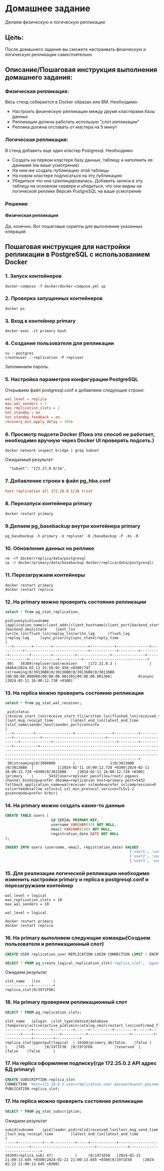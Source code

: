 # Домашнее задание

Делаем физическую и логическую репликации

## Цель:

После домашнего задания вы сможете настраивать физическую и логическую репликации самостоятельно

## Описание/Пошаговая инструкция выполнения домашнего задания:

### Физическая репликация:

Весь стенд собирается в Docker образах или ВМ. Необходимо:

* Настроить физическую репликации между двумя кластерами базы данных
* Репликация должна работать использую "слот репликации"
* Реплика должна отставать от мастера на 5 минут

### Логическая репликация:

В стенд добавить еще один кластер Postgresql. Необходимо:

* Создать на первом кластере базу данных, таблицу и наполнить ее данными (на ваше усмотрение)
* На нем же создать публикацию этой таблицы
* На новом кластере подписаться на эту публикацию
* Убедиться что она среплицировалась. Добавить записи в эту таблицу на основном сервере и убедиться, что они видны на
  логической реплике
  Версия PostgreSQL на ваше усмотрение

### Решение

#### Физическая репликация

Да, конечно. Вот пошаговые скрипты для выполнения указанных операций:

## Пошаговая инструкция для настройки репликации в PostgreSQL с использованием Docker

### 1. Запуск контейнеров

```shell
docker-compose -f docker/docker-compose.yml up
```

### 2. Проверка запущенных контейнеров

```shell
docker ps
```

### 3. Вход в контейнер primary

```shell
docker exec -it primary bash
```

### 4. Создание пользователя для репликации

```shell
su - postgres
createuser --replication -P repluser
```

Запоминаем пароль.

### 5. Настройка параметров конфигурации PostgreSQL

Открываем файл postgresql.conf и добавляем следующие строки:

```conf
wal_level = replica
max_wal_senders = 2
max_replication_slots = 2
hot_standby = on
hot_standby_feedback = on
recovery_min_apply_delay = 300s
```

### 6. Просмотр подсети Docker (Пока это способ не работает, необходимо вручную через Docker UI проверять подсеть.)

```shell
docker network inspect bridge | grep Subnet
```

Ожидаемый результат:
```
  "Subnet": "172.17.0.0/16",
```

### 7. Добавление строки в файл pg_hba.conf

```conf
host replication all 172.26.0.1/16 trust
```

### 8. Перезапуск контейнера primary

```shell
docker restart primary
```

### 9.Делаем pg_basebackup внутри контейнера primary
```shell
pg_basebackup -h primary -U repluser -D /basebackup -P -Xs -R
```

### 10. Обновление данных на реплике

```shell
rm -rf docker/replica/data/postgresql 
cp -r docker/primary/data/basebackup docker/replica/data/postgresql/
```

### 11. Перезагружаем контейнеры
```shell
docker restart primary
docker restart replica
```

### 12. На primary можно проверить состояние репликации

```sql
select * from pg_stat_replication;
```

```
pid|usesysid|usename |application_name|client_addr|client_hostname|client_port|backend_start                |backend_xmin|state    |sent_lsn |write_lsn|flush_lsn|replay_lsn|write_lag      |flush_lag      |replay_lag     |sync_priority|sync_state|reply_time                   |
---+--------+--------+----------------+-----------+---------------+-----------+-----------------------------+------------+---------+---------+---------+---------+----------+---------------+---------------+---------------+-------------+----------+-----------------------------+
 80|   16389|repluser|walreceiver     |172.21.0.3 |               |      38464|2024-02-11 15:58:02.450 +0300|747         |streaming|0/30136B8|0/30136B8|0/30136B8|0/30136B8 |00:00:00.000908|00:00:00.001365|00:00:00.001366|            0|async     |2024-02-11 16:00:12.730 +0300|```
```

### 13. На replica можно проверить состояние репликации

```sql
select * from pg_stat_wal_receiver;
```
```
 pid|status   |receive_start_lsn|receive_start_tli|written_lsn|flushed_lsn|received_tli|last_msg_send_time           |last_msg_receipt_time        |latest_end_lsn|latest_end_time              |slot_name|sender_host|sender_port|conninfo                                                                                                                                                                                                                                                       |
---+---------+-----------------+-----------------+-----------+-----------+------------+-----------------------------+-----------------------------+--------------+-----------------------------+---------+-----------+-----------+---------------------------------------------------------------------------------------------------------------------------------------------------------------------------------------------------------------------------------------------------------------+
 30|streaming|0/3000000        |                1|0/30136B8  |0/30136B8  |           1|2024-02-11 16:00:12.728 +0300|2024-02-11 16:00:12.729 +0300|0/30136B8     |2024-02-11 16:00:12.728 +0300|         |primary    |       5432|user=repluser passfile=/root/.pgpass channel_binding=prefer dbname=replication host=primary port=5432 fallback_application_name=walreceiver sslmode=prefer sslcompression=0 sslcertmode=allow sslsni=1 ssl_min_protocol_version=TLSv1.2 gssencmode=prefer krbsr|
```

### 14. На primary можно создать какие-то данные

```sql
CREATE TABLE users (
                     id SERIAL PRIMARY KEY,
                     username VARCHAR(50) NOT NULL,
                     email VARCHAR(100) NOT NULL,
                     registration_date DATE NOT NULL
);

INSERT INTO users (username, email, registration_date) VALUES
                                                         ('user1', 'user1@example.com', '2022-01-01'),
                                                         ('user2', 'user2@example.com', '2022-01-02'),
                                                         ('user3', 'user3@example.com', '2022-01-03');
```

### 15. Для реализации логической репликации необходимо изменить настройки primary и replica в postgresql.conf и перезагружаем контейнер
```
wal_level = logical
max_replication_slots = 10
max_wal_senders = 10
```

```
wal_level = logical
```

```shell
docker restart primary
docker restart replica
```

### 16. На primary выполняем следующие команды(Создаем пользователя и репликационный слот) 
```sql
CREATE USER replication_user REPLICATION LOGIN CONNECTION LIMIT 1 ENCRYPTED PASSWORD 'your_password';

SELECT * FROM pg_create_logical_replication_slot('replica_slot', 'pgoutput');
```
Ожидаем результат 
```
slot_name   |lsn      |
------------+---------+
replica_slot|0/1971F68|
```

### 18. На primary проверяем репликационный слот
```sql
SELECT * FROM pg_replication_slots;
```
```
slot_name   |plugin  |slot_type|datoid|database  |temporary|active|active_pid|xmin|catalog_xmin|restart_lsn|confirmed_flush_lsn|wal_status|safe_wal_size|two_phase|conflicting|
------------+--------+---------+------+----------+---------+------+----------+----+------------+-----------+-------------------+----------+-------------+---------+-----------+
replica_slot|pgoutput|logical  | 16384|primary_db|false    |false |          |    |745         |0/1971F30  |0/1971F68          |reserved  |             |false    |false      |
```
### 17. На replica оформляем подписку(где 172.25.0.2 API адрес БД primary)

```sql
CREATE SUBSCRIPTION replica_slot
CONNECTION 'host=172.19.0.2 user=replication_user password=your_password dbname=primary_db'
PUBLICATION replica_slot;
```
### 17. На replica можно проверить состояние репликации
```sql
SELECT * FROM pg_stat_subscription;
```
Ожидаем результат
```
subid|subname    |pid|leader_pid|relid|received_lsn|last_msg_send_time           |last_msg_receipt_time        |latest_end_lsn|latest_end_time              |
-----+-----------+---+----------+-----+------------+-----------------------------+-----------------------------+--------------+-----------------------------+
16389|replica_sub| 47|          |     |0/1971E58   |2024-02-22 21:00:13.645 +0300|2024-02-22 21:00:13.645 +0300|0/1971E58     |2024-02-22 21:00:13.645 +0300|
```

